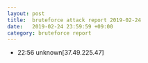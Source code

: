 ```yaml
---
layout: post
title:  bruteforce attack report 2019-02-24
date:   2019-02-24 23:59:59 +09:00
category: bruteforce report
---
```


* 22:56 unknown[37.49.225.47]

